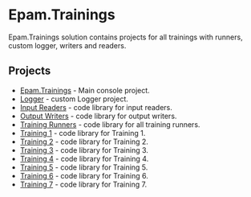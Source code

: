 # Epam.Trainings
Epam.Trainings solution contains projects for all trainings with runners, custom logger, writers and readers.

## Projects
* [Epam.Trainings](https://github.com/PavloPustelnyk/Epam.Trainings/blob/master/Epam.Trainings) - Main console project.
* [Logger](https://github.com/PavloPustelnyk/Epam.Trainings/blob/master/Logger) - custom Logger project.
* [Input Readers](https://github.com/PavloPustelnyk/Epam.Trainings/tree/master/InputReaders) - code library for input readers.
* [Output Writers](https://github.com/PavloPustelnyk/Epam.Trainings/tree/master/OutputWriters) - code library for output writers.
* [Training Runners](https://github.com/PavloPustelnyk/Epam.Trainings/tree/master/TrainingRunners) - code library for all training runners.
* [Training 1](https://github.com/PavloPustelnyk/Epam.Trainings/tree/master/Training_1) - code library for Training 1.
* [Training 2](https://github.com/PavloPustelnyk/Epam.Trainings/tree/master/Training_2) - code library for Training 2.
* [Training 3](https://github.com/PavloPustelnyk/Epam.Trainings/tree/master/Training_3) - code library for Training 3.
* [Training 4](https://github.com/PavloPustelnyk/Epam.Trainings/tree/master/Training_4) - code library for Training 4.
* [Training 5](https://github.com/PavloPustelnyk/Epam.Trainings/tree/master/Training_5) - code library for Training 5.
* [Training 6](https://github.com/PavloPustelnyk/Epam.Trainings/tree/master/Training_6) - code library for Training 6.
* [Training 7](https://github.com/PavloPustelnyk/Epam.Trainings/tree/master/Training_7) - code library for Training 7.
